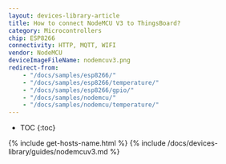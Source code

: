 ```yaml
---
layout: devices-library-article
title: How to connect NodeMCU V3 to ThingsBoard?
category: Microcontrollers
chip: ESP8266
connectivity: HTTP, MQTT, WIFI
vendor: NodeMCU
deviceImageFileName: nodemcuv3.png
redirect-from:
    - "/docs/samples/esp8266/"
    - "/docs/samples/esp8266/temperature/"
    - "/docs/samples/esp8266/gpio/"
    - "/docs/samples/nodemcu/"
    - "/docs/samples/nodemcu/temperature/"
---
```


* TOC
{:toc}

{% include get-hosts-name.html %}
{% include /docs/devices-library/guides/nodemcuv3.md %}
